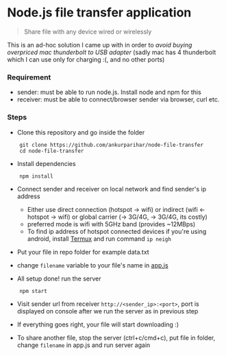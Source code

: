 # Node.js file transfer application


> Share file with any device wired or wirelessly

This is an ad-hoc solution I came up with in order to *avoid buying overpriced mac thunderbolt to USB adapter* (sadly mac has 4 thunderbolt which I can use only for charging :(, and no other ports)

### Requirement
- sender: must be able to run node.js. Install node and npm for this
- receiver: must be able to connect/browser sender via browser, curl etc.

### Steps

- Clone this repository and go inside the folder
```
	git clone https://github.com/ankurparihar/node-file-transfer
	cd node-file-transfer
```
- Install dependencies
```
	npm install
```
- Connect sender and receiver on local network and find sender's ip address
	- Either use direct connection (hotspot -> wifi) or indirect (wifi <- hotspot -> wifi) or global carrier (-> 3G/4G, -> 3G/4G, its costly)
	- preferred mode is wifi with 5GHz band (provides ~12MBps)
	- To find ip address of hotspot connected devices if you're using android, install [Termux](https://termux.com/) and run command `ip neigh`

- Put your file in repo folder for example data.txt
- change `filename` variable to your file's name in [app.js](./app.js)
- All setup done! run the server
```
	npm start
```
- Visit sender url from receiver `http://<sender_ip>:<port>`, port is displayed on console after we run the server as in previous step
- If everything goes right, your file will start downloading :)

- To share another file, stop the server (ctrl+c/cmd+c), put file in folder, change `filename` in app.js and run server again